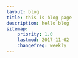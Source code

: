 ```yaml
---
layout: blog
title: this is blog page
description: hello blog
sitemap:
    priority: 1.0
    lastmod: 2017-11-02
    changefreq: weekly
---
```

